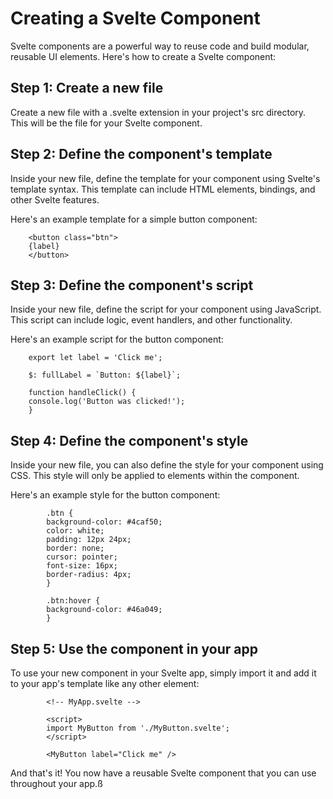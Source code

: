 # Creating a Svelte Component

Svelte components are a powerful way to reuse code and build modular, reusable UI elements. Here's how to create a Svelte component:

## Step 1: Create a new file

Create a new file with a .svelte extension in your project's src directory. This will be the file for your Svelte component.

## Step 2: Define the component's template

Inside your new file, define the template for your component using Svelte's template syntax. This template can include HTML elements, bindings, and other Svelte features.

Here's an example template for a simple button component:

        <button class="btn">
        {label}
        </button>

## Step 3: Define the component's script

Inside your new file, define the script for your component using JavaScript. This script can include logic, event handlers, and other functionality.

Here's an example script for the button component:

        export let label = 'Click me';

        $: fullLabel = `Button: ${label}`;

        function handleClick() {
        console.log('Button was clicked!');
        }

## Step 4: Define the component's style

Inside your new file, you can also define the style for your component using CSS. This style will only be applied to elements within the component.

Here's an example style for the button component:

            .btn {
            background-color: #4caf50;
            color: white;
            padding: 12px 24px;
            border: none;
            cursor: pointer;
            font-size: 16px;
            border-radius: 4px;
            }

            .btn:hover {
            background-color: #46a049;
            }

## Step 5: Use the component in your app

To use your new component in your Svelte app, simply import it and add it to your app's template like any other element:

            <!-- MyApp.svelte -->

            <script>
            import MyButton from './MyButton.svelte';
            </script>

            <MyButton label="Click me" />

And that's it! You now have a reusable Svelte component that you can use throughout your app.ß